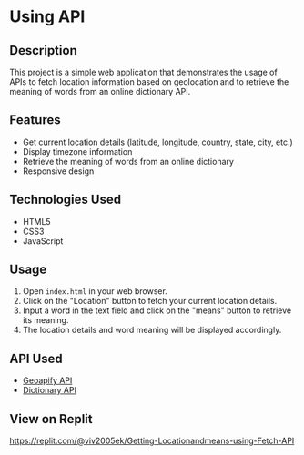 # Using API

## Description
This project is a simple web application that demonstrates the usage of APIs to fetch location information based on geolocation and to retrieve the meaning of words from an online dictionary API.

## Features
- Get current location details (latitude, longitude, country, state, city, etc.)
- Display timezone information
- Retrieve the meaning of words from an online dictionary
- Responsive design

## Technologies Used
- HTML5
- CSS3
- JavaScript

## Usage
1. Open `index.html` in your web browser.
2. Click on the "Location" button to fetch your current location details.
3. Input a word in the text field and click on the "means" button to retrieve its meaning.
4. The location details and word meaning will be displayed accordingly.


## API Used
- [Geoapify API](https://www.geoapify.com/)
- [Dictionary API](https://dictionaryapi.dev/)

## View on Replit
https://replit.com/@viv2005ek/Getting-Locationandmeans-using-Fetch-API

